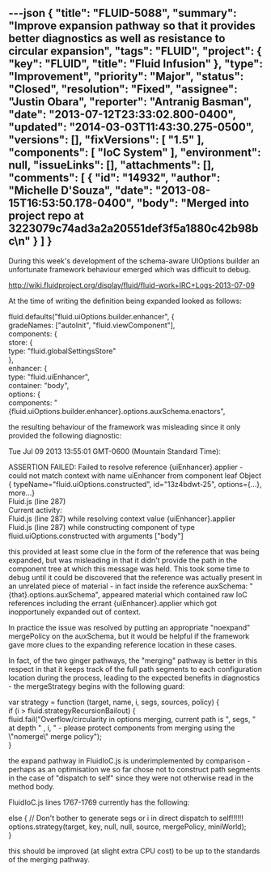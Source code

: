---json
{
  "title": "FLUID-5088",
  "summary": "Improve expansion pathway so that it provides better diagnostics as well as resistance to circular expansion",
  "tags": "FLUID",
  "project": {
    "key": "FLUID",
    "title": "Fluid Infusion"
  },
  "type": "Improvement",
  "priority": "Major",
  "status": "Closed",
  "resolution": "Fixed",
  "assignee": "Justin Obara",
  "reporter": "Antranig Basman",
  "date": "2013-07-12T23:33:02.800-0400",
  "updated": "2014-03-03T11:43:30.275-0500",
  "versions": [],
  "fixVersions": [
    "1.5"
  ],
  "components": [
    "IoC System"
  ],
  "environment": null,
  "issueLinks": [],
  "attachments": [],
  "comments": [
    {
      "id": "14932",
      "author": "Michelle D'Souza",
      "date": "2013-08-15T16:53:50.178-0400",
      "body": "Merged into project repo at 3223079c74ad3a2a20551def3f5a1880c42b98bc\n"
    }
  ]
}
---
During this week's development of the schema-aware UIOptions builder an unfortunate framework behaviour emerged which was difficult to debug.&#x20;

<http://wiki.fluidproject.org/display/fluid/fluid-work+IRC+Logs-2013-07-09>

At the time of writing the definition being expanded looked as follows:

fluid.defaults("fluid.uiOptions.builder.enhancer", {\
gradeNames: \["autoInit", "fluid.viewComponent"],\
components: {\
store: {\
type: "fluid.globalSettingsStore"\
},\
enhancer: {\
type: "fluid.uiEnhancer",\
container: "body",\
options: {\
components: "{fluid.uiOptions.builder.enhancer}.options.auxSchema.enactors",

the resulting behaviour of the framework was misleading since it only provided the following diagnostic:

Tue Jul 09 2013 13:55:01 GMT-0600 (Mountain Standard Time): &#x20;

ASSERTION FAILED: Failed to resolve reference {uiEnhancer}.applier - could not match context with name uiEnhancer from component leaf Object { typeName="fluid.uiOptions.constructed", id="13z4bdwt-25", options={...}, more...}\
Fluid.js (line 287)\
Current activity:\
Fluid.js (line 287) while resolving context value {uiEnhancer}.applier\
Fluid.js (line 287) while constructing component of type fluid.uiOptions.constructed with arguments \["body"]

this provided at least some clue in the form of the reference that was being expanded, but was misleading in that it didn't provide the path in the component tree at which this message was held. This took some time to debug until it could be discovered that the reference was actually present in an unrelated piece of material - in fact inside the reference  auxSchema: "{that}.options.auxSchema", appeared material which contained raw IoC references including the errant {uiEnhancer}.applier which got inopportunely expanded out of context.

In practice the issue was resolved by putting an appropriate "noexpand" mergePolicy on the auxSchema, but it would be helpful if the framework gave more clues to the expanding reference location in these cases.

In fact, of the two ginger pathways, the "merging" pathway is better in this respect in that it keeps track of the full path segments to each configuration location during the process, leading to the expected benefits in diagnostics - the mergeStrategy begins with the following guard:

var strategy = function (target, name, i, segs, sources, policy) {\
if (i > fluid.strategyRecursionBailout) {\
fluid.fail("Overflow/circularity in options merging, current path is ", segs, " at depth " , i, " - please protect components from merging using the \\"nomerge\\" merge policy");\
}

the expand pathway in FluidIoC.js is underimplemented by comparison - perhaps as an optimisation we so far chose not to construct path segments in the case of "dispatch to self" since they were not otherwise read in the method body.

FluidIoC.js lines 1767-1769 currently has the following:

else { // Don't bother to generate segs or i in direct dispatch to self!!!!!!\
options.strategy(target, key, null, null, source, mergePolicy, miniWorld);\
}

this should be improved (at slight extra CPU cost) to be up to the standards of the merging pathway.

        
